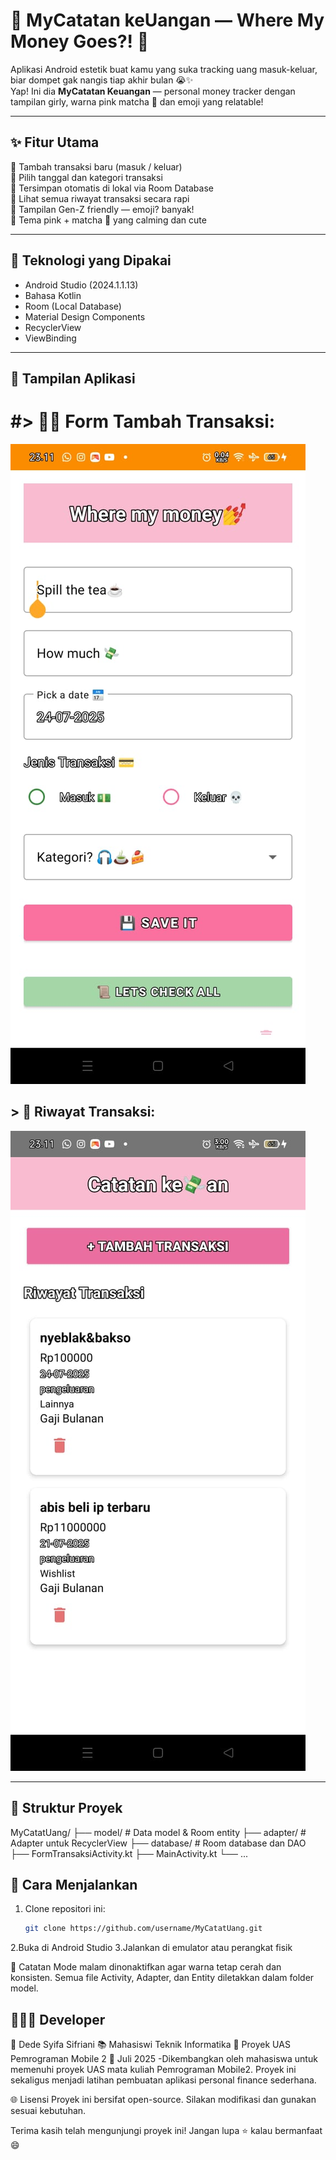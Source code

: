 # 💸 MyCatatan keUangan — Where My Money Goes?! 💅

Aplikasi Android estetik buat kamu yang suka tracking uang masuk-keluar, biar dompet gak nangis tiap akhir bulan 😭✨  
Yap! Ini dia **MyCatatan Keuangan** — personal money tracker dengan tampilan girly, warna pink matcha 🍵 dan emoji yang relatable!

---

## ✨ Fitur Utama

📌 Tambah transaksi baru (masuk / keluar)  
📌 Pilih tanggal dan kategori transaksi  
📌 Tersimpan otomatis di lokal via Room Database  
📌 Lihat semua riwayat transaksi secara rapi  
📌 Tampilan Gen-Z friendly — emoji? banyak!  
📌 Tema pink + matcha 🍵 yang calming dan cute  

---

## 🧱 Teknologi yang Dipakai

- Android Studio (2024.1.1.13)
- Bahasa Kotlin
- Room (Local Database)
- Material Design Components
- RecyclerView
- ViewBinding

---

## 📸 Tampilan Aplikasi

# #> 💁‍♀️ Form Tambah Transaksi:

![Tampilan Tambah Catatan](tampilantambahcatatan.jpeg)

## > 🧾 Riwayat Transaksi:

![Riwayat Catatan](tampilanriwayatcatatan.jpeg)

---

## 📂 Struktur Proyek

MyCatatUang/
├── model/ # Data model & Room entity
├── adapter/ # Adapter untuk RecyclerView
├── database/ # Room database dan DAO
├── FormTransaksiActivity.kt
├── MainActivity.kt
└── ...


## 🚀 Cara Menjalankan

1. Clone repositori ini:
   ```bash
   git clone https://github.com/username/MyCatatUang.git
2.Buka di Android Studio
3.Jalankan di emulator atau perangkat fisik

📌 Catatan
Mode malam dinonaktifkan agar warna tetap cerah dan konsisten.
Semua file Activity, Adapter, dan Entity diletakkan dalam folder model.

## 👩🏻‍💻 Developer
🧕 Dede Syifa Sifriani
📚 Mahasiswi Teknik Informatika
📎 Proyek UAS Pemrograman Mobile 2
📅 Juli 2025
-Dikembangkan oleh mahasiswa untuk memenuhi proyek UAS mata kuliah Pemrograman Mobile2. Proyek ini sekaligus menjadi latihan pembuatan aplikasi personal finance sederhana.

🌐 Lisensi
Proyek ini bersifat open-source. Silakan modifikasi dan gunakan sesuai kebutuhan.

Terima kasih telah mengunjungi proyek ini! Jangan lupa ⭐ kalau bermanfaat 😄
